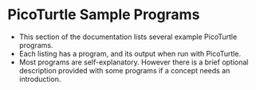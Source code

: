 # PicoTurtle Sample Programs

* This section of the documentation lists several example PicoTurtle programs.
* Each listing has a program, and its output when run with PicoTurtle.
* Most programs are self-explanatory. However there is a brief optional
  description provided with some programs if a concept needs an introduction.